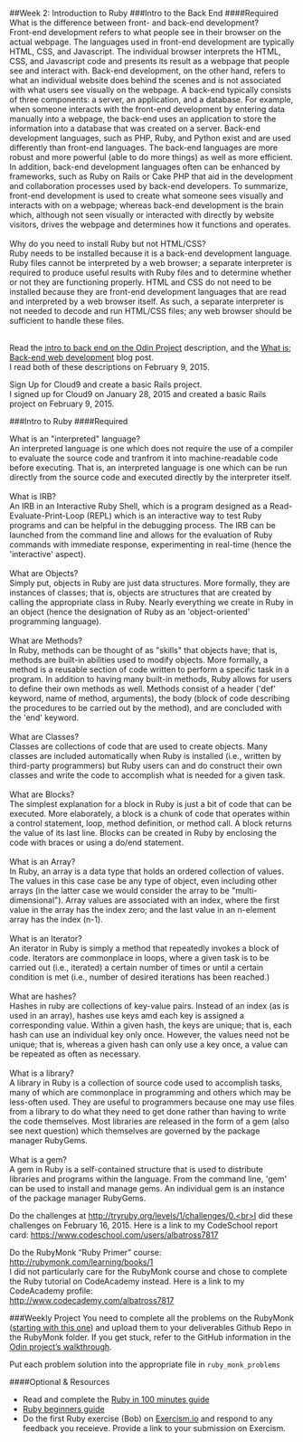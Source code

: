 ##Week 2: Introduction to Ruby
###Intro to the Back End
####Required
What is the difference between front- and back-end development?<br>Front-end development refers to what people see in their browser on the actual webpage.  The languages used in front-end development are typically HTML, CSS, and Javascript.  The individual browser interprets the HTML, CSS, and Javascript code and presents its result as a webpage that people see and interact with.  Back-end development, on the other hand, refers to what an individual website does behind the scenes and is not associated with what users see visually on the webpage.  A back-end typically consists of three components: a server, an application, and a database.  For example, when someone interacts with the front-end development by entering data manually into a webpage, the back-end uses an application to store the information into a database that was created on a server.  Back-end development languages, such as PHP, Ruby, and Python exist and are used differently than front-end languages.  The back-end languages are more robust and more powerful (able to do more things) as well as more efficient.  In addition, back-end development languages often can be enhanced by frameworks, such as Ruby on Rails or Cake PHP that aid in the development and collaboration processes used by back-end developers.  To summarize, front-end development is used to create what someone sees visually and interacts with on a webpage; whereas back-end development is the brain which, although not seen visually or interacted with directly by website visitors, drives the webpage and determines how it functions and operates.<br><br>
Why do you need to install Ruby but not HTML/CSS?<br>Ruby needs to be installed because it is a back-end development language.  Ruby files cannot be interpreted by a web browser; a separate interpreter is required to produce useful results with Ruby files and to determine whether or not they are functioning properly.  HTML and CSS do not need to be installed because they are front-end development languages that are read and interpreted by a web browser itself.  As such, a separate interpreter is not needed to decode and run HTML/CSS files; any web browser should be sufficient to handle these files.<br><br>

Read the [intro to back end on the Odin Project](http://www.theodinproject.com/web-development-101/introduction-to-the-back-end) description, and the [What is: Back-end web development](http://blog.generalassemb.ly/what-is-back-end-web-development/) blog post.<br>I read both of these descriptions on February 9, 2015.<br>

Sign Up for Cloud9 and create a basic Rails project.<br>I signed up for Cloud9 on January 28, 2015 and created a basic Rails project on February 9, 2015.<br>

###Intro to Ruby
####Required

What is an "interpreted" language?<br>An interpreted language is one which does not require the use of a compiler to evaluate the source code and tranfrom it into machine-readable code before executing.  That is, an interpreted language is one which can be run directly from the source code and executed directly by the interpreter itself.<br><br>
What is IRB?<br>An IRB in an Interactive Ruby Shell, which is a program designed as a Read-Evaluate-Print-Loop (REPL) which is an interactive way to test Ruby programs and can be helpful in the debugging process.  The IRB can be launched from the command line and allows for the evaluation of Ruby commands with immediate response, experimenting in real-time (hence the 'interactive' aspect).<br><br>
What are Objects?<br>Simply put, objects in Ruby are just data structures.  More formally, they are instances of classes; that is, objects are structures that are created by calling the appropriate class in Ruby.  Nearly everything we create in Ruby in an object (hence the designation of Ruby as an 'object-oriented' programming language).<br><br>
What are Methods?<br>In Ruby, methods can be thought of as "skills" that objects have; that is, methods are built-in abilities used to modify objects.  More formally, a method is a reusable section of code written to perform a specific task in a program.  In addition to having many built-in methods, Ruby allows for users to define their own methods as well.  Methods consist of a header ('def' keyword, name of method, arguments), the body (block of code describing the procedures to be carried out by the method), and are concluded with the 'end' keyword.<br><br>
What are Classes?<br>Classes are collections of code that are used to create objects.  Many classes are included automatically when Ruby is installed (i.e., written by third-party programmers) but Ruby users can and do construct their own classes and write the code to accomplish what is needed for a given task.<br><br>
What are Blocks?<br>The simplest explanation for a block in Ruby is just a bit of code that can be executed.  More elaborately, a block is a chunk of code that operates within a control statement, loop, method definition, or method call. A block returns the value of its last line. Blocks can be created in Ruby by enclosing the code with braces or using a do/end statement.<br><br> 
What is an Array?<br>In Ruby, an array is a data type that holds an ordered collection of values.  The values in this case case be any type of object, even including other arrays (in the latter case we would consider the array to be "multi-dimensional").  Array values are associated with an index, where the first value in the array has the index zero; and the last value in an n-element array has the index (n-1).<br><br>
What is an Iterator?<br>An iterator in Ruby is simply a method that repeatedly invokes a block of code.  Iterators are commonplace in loops, where a given task is to be carried out (i.e., iterated) a certain number of times or until a certain condition is met (i.e., number of desired iterations has been reached.)<br><br>
What are hashes?<br>Hashes in ruby are collections of key-value pairs.  Instead of an index (as is used in an array), hashes use keys amd each key is assigned a corresponding value.  Within a given hash, the keys are unique; that is, each hash can use an individual key only once.  However, the values need not be unique; that is, whereas a given hash  can only use a key once, a value can be repeated as often as necessary.<br><br>
What is a library?<br>A library in Ruby is a collection of source code used to accomplish tasks, many of which are commonplace in programming and others which may be less-often used.  They are useful to programmers because one may use files from a library to do what they need to get done rather than having to write the code themselves.  Most libraries are released in the form of a gem (also see next question) which themselves are governed by the package manager RubyGems.<br>  
What is a gem?<br>A gem in Ruby is a self-contained structure that is used to distribute libraries and programs within the language.  From the command line, 'gem' can be used to install and manage gems.  An individual gem is an instance of the package manager RubyGems.<br>

Do the challenges at http://tryruby.org/levels/1/challenges/0.<br>I did these challenges on February 16, 2015.  Here is a link to my CodeSchool report card: https://www.codeschool.com/users/albatross7817<br>

Do the RubyMonk “Ruby Primer” course: http://rubymonk.com/learning/books/1<br>I did not particularly care for the RubyMonk course and chose to complete the Ruby tutorial on CodeAcademy instead.  Here is a link to my CodeAcademy profile:<br>http://www.codecademy.com/albatross7817<br>

###Weekly Project
You need to complete all the problems on the RubyMonk ([starting with this one](http://rubymonk.com/learning/books/1-ruby-primer/problems/9-calculator)) and upload them to your deliverables Github Repo in the RubyMonk folder. If you get stuck, refer to the GitHub information in the [Odin project’s walkthrough](http://www.theodinproject.com/web-development-101/html-css).

Put each problem solution into the appropriate file in `ruby_monk_problems`

####Optional & Resources
 - Read and complete the [Ruby in 100 minutes guide](http://tutorials.jumpstartlab.com/projects/ruby\_in\_100_minutes.html)
 - [Ruby beginners guide](https://hackhands.com/beginners-guide-ruby/)
 - Do the first Ruby exercise (Bob) on [Exercism.io](http://exercism.io/) and respond to any
   feedback you receieve.  Provide a link to your submission on
   Exercism.

